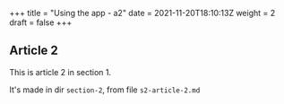 +++
title = "Using the app - a2"
date = 2021-11-20T18:10:13Z
weight = 2
draft = false
+++

## Article 2

This is article 2 in section 1.

It's made in dir `section-2`, from file `s2-article-2.md`
